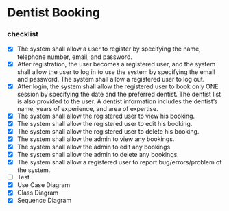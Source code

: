 # Dentist Booking

### checklist
- [X] The system shall allow a user to register by specifying the name, telephone number, email, and password. 
- [X] After registration, the user becomes a registered user, and the system shall allow the user to log in to use the system by specifying the email and password. The system shall allow a registered user to log out.
- [X] After login, the system shall allow the registered user to book only ONE session by specifying the date and the preferred dentist. The dentist list is also provided to the user. A dentist information includes the dentist’s name, years of experience, and area of expertise.
- [X] The system shall allow the registered user to view his booking.
- [X] The system shall allow the registered user to edit his booking.
- [X] The system shall allow the registered user to delete his booking.
- [X] The system shall allow the admin to view any bookings.
- [X] The system shall allow the admin to edit any bookings.
- [X] The system shall allow the admin to delete any bookings.
- [X] The system shall allow a registered user to report bug/errors/problem of the system.
- [ ] Test
- [X] Use Case Diagram
- [X] Class Diagram
- [X] Sequence Diagram
